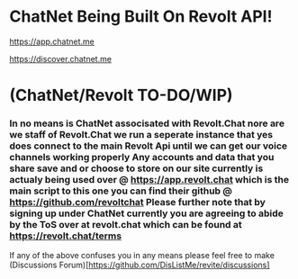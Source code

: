 # ChatNet Being Built On Revolt API!
https://app.chatnet.me

https://discover.chatnet.me

# (ChatNet/Revolt TO-DO/WIP)

### In no means is ChatNet associsated with Revolt.Chat nore are we staff of Revolt.Chat we run a seperate instance that yes does connect to the main Revolt Api until we can get our voice channels working properly Any accounts and data that you share save and or choose to store on our site currently is actualy being used over @ https://app.revolt.chat which is the main script to this one you can find their github @ https://github.com/revoltchat Please further note that by signing up under ChatNet currently you are agreeing to abide by the ToS over at revolt.chat which can be found at https://revolt.chat/terms
If any of the above confuses you in any means please feel free to make (Discussions Forum)[https://github.com/DisListMe/revite/discussions]
